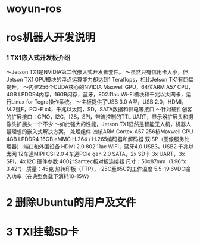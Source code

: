 # woyun-ros
# ros机器人开发说明

### 1 TX1嵌入式开发板介绍
    
  ～Jetson TX1是NVIDIA第二代嵌入式开发者套件。
  ～虽然只有信用卡大小，但Jetson TX1 GPU模块的浮点运算能力却达到1 Teraflops，相比Jetson TK1有巨幅提升。
  ～内建256个CUDA核心的NVIDIA Maxwell GPU，64位ARM A57 CPU，4GB LPDDR4内存，16GB闪存，蓝牙，802.11ac Wi-Fi模块和千兆以太网卡，运     行Linux for Tegra操作系统。
  ～主板提供了USB 3.0 A型，USB 2.0，HDMI，M.2键E，PCI-E x4，千兆以太网，SD，SATA数据和供电等接口
  ～针对硬件创客的扩展接口：GPIO，I2C，I2S，SPI，带流控制的TTL UART，显示器扩展头和摄像头扩展头一个不少
  ～如此强大的性能，Jetson TX1显然是智能无人机，机器人最理想的嵌入式解决方案。
处理组件
  四核ARM Cortex-A57
  256核Maxwell GPU
  4GB LPDDR4
  16GB eMMC
  H.264 / H.265编码器和解码器
  双ISP（图像服务处理器）
端口和外围设备
  HDMI 2.0
  802.11ac WiFi，蓝牙4.0
  USB3，USB2
  千兆以太网
  12车道MIPI CSI 2.0
  4车道PCIe gen 2.0
  SATA，2x SD卡
  3x UART，3x SPI，4x I2C
硬件参数
  400针Samtec板对板连接器
  尺寸：50x87mm（1.96“x 3.42”）
  质量：45克
  热转印板（TTP），-25C至85C的工作温度
  5.5-19.6VDC输入功率（在典型负载下消耗10-15W）
# 2 删除Ubuntu的用户及文件






# 3 TXI挂载SD卡
